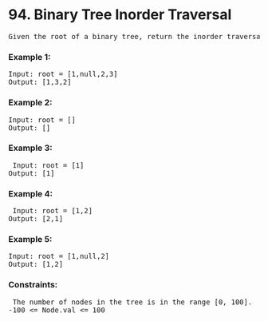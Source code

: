 # 94. Binary Tree Inorder Traversal

<pre>Given the root of a binary tree, return the inorder traversal of its nodes' values.</pre>

 

### Example 1:


<pre>Input: root = [1,null,2,3]
Output: [1,3,2]</pre>
### Example 2:

<pre>Input: root = []
Output: []</pre>

### Example 3:

<pre> Input: root = [1]
Output: [1]</pre>

### Example 4:


<pre> Input: root = [1,2]
Output: [2,1]</pre>

### Example 5:


<pre>Input: root = [1,null,2]
Output: [1,2]</pre>
 

### Constraints:

<pre> The number of nodes in the tree is in the range [0, 100].
-100 <= Node.val <= 100</pre>
